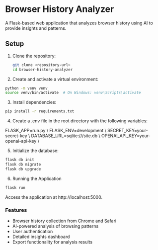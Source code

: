 # Browser History Analyzer

A Flask-based web application that analyzes browser history using AI to provide insights and patterns.

## Setup

1. Clone the repository:
   ```bash
   git clone <repository-url>
   cd browser-history-analyzer
   
2. Create and activate a virtual environment:

```bash
python -m venv venv
source venv/bin/activate  # On Windows: venv\Scripts\activate
```
3. Install dependencies:

```bash
pip install -r requirements.txt
```

4. Create a .env file in the root directory with the following variables:

FLASK_APP=run.py \\
FLASK_ENV=development \\
SECRET_KEY=your-secret-key \\
DATABASE_URL=sqlite:///site.db \\
OPENAI_API_KEY=your-openai-api-key \\

5. Initialize the database:

```bash
flask db init
flask db migrate
flask db upgrade
```

6. Running the Application

```bash
flask run
```

Access the application at http://localhost:5000.

### Features
- Browser history collection from Chrome and Safari
- AI-powered analysis of browsing patterns
- User authentication
- Detailed insights dashboard
- Export functionality for analysis results
